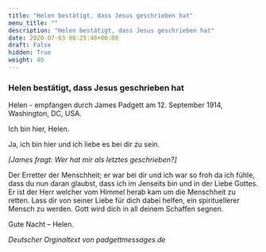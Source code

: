 ```yaml
---
title: "Helen bestätigt, dass Jesus geschrieben hat"
menu_title: ""
description: "Helen bestätigt, dass Jesus geschrieben hat"
date: 2020-07-03 06:25:48+00:00
draft: False
hidden: True
weight: 40
---
```

###   Helen bestätigt, dass Jesus geschrieben hat

Helen - empfangen durch James Padgett am 12. September 1914, Washington, DC, USA.

Ich bin hier, Helen.

Ja, ich bin hier und ich liebe es bei dir zu sein.

*[James fragt: Wer hat mir als letztes geschrieben?]*

Der Erretter der Menschheit; er war bei dir und ich war so froh da ich fühle, dass du nun daran glaubst, dass ich im Jenseits bin und in der Liebe Gottes. Er ist der Herr welcher vom Himmel herab kam um die Menschheit zu retten. Lass dir von seiner Liebe für dich dabei helfen, ein spirituellerer Mensch zu werden. Gott wird dich in all deinem Schaffen segnen.

Gute Nacht – Helen.

*Deutscher Orginaltext von padgettmessages.de*

